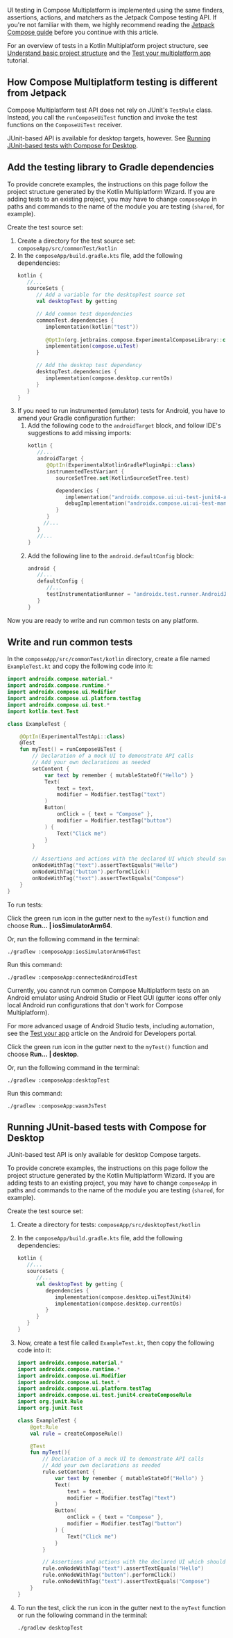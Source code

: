 [//]: # (title: Testing Compose UI)

UI testing in Compose Multiplatform is implemented using the same finders, assertions, actions, and matchers
as the Jetpack Compose testing API. If you're not familiar with them, we highly recommend reading the [Jetpack Compose guide](https://developer.android.com/jetpack/compose/testing)
before you continue with this article.

For an overview of tests in a Kotlin Multiplatform project structure, see [Understand basic project structure](https://kotlinlang.org/docs/multiplatform-discover-project.html#integration-with-tests)
and the [Test your multiplatform app](multiplatform-run-tests.md) tutorial.

## How Compose Multiplatform testing is different from Jetpack  

Compose Multiplatform test API does not rely on JUnit's `TestRule` class. Instead, you call the `runComposeUiTest` function and invoke
the test functions on the `ComposeUiTest` receiver.

JUnit-based API is available for desktop targets, however. See [Running JUnit-based tests with Compose for Desktop](#running-junit-based-tests-with-compose-for-desktop).

## Add the testing library to Gradle dependencies

To provide concrete examples, the instructions on this page follow the project structure generated by the
Kotlin Multiplatform Wizard. If you are adding tests to an existing project, you may have to change `composeApp` in paths
and commands to the name of the module you are testing (`shared`, for example).

Create the test source set:
1. Create a directory for the test source set: `composeApp/src/commonTest/kotlin`
2. In the `composeApp/build.gradle.kts` file, add the following dependencies:
   ```kotlin
   kotlin {
      //...
      sourceSets {
         // Add a variable for the desktopTest source set 
         val desktopTest by getting
   
         // Add common test dependencies
         commonTest.dependencies {
            implementation(kotlin("test"))
            
            @OptIn(org.jetbrains.compose.ExperimentalComposeLibrary::class)
            implementation(compose.uiTest)
         }
   
         // Add the desktop test dependency
         desktopTest.dependencies { 
            implementation(compose.desktop.currentOs)
         }
      }
   }
   ```
3. If you need to run instrumented (emulator) tests for Android, you have to amend your Gradle configuration further:
   1. Add the following code to the `androidTarget` block, and follow IDE's suggestions to add missing imports:
      ```kotlin
      kotlin { 
         //...
         androidTarget { 
            @OptIn(ExperimentalKotlinGradlePluginApi::class)
            instrumentedTestVariant { 
               sourceSetTree.set(KotlinSourceSetTree.test)
      
               dependencies {
                  implementation("androidx.compose.ui:ui-test-junit4-android:1.5.4")
                  debugImplementation("androidx.compose.ui:ui-test-manifest:1.5.4")
               }
            }
           //...
         }
         //... 
      }
      ```
   2. Add the following line to the `android.defaultConfig` block:
      ```kotlin
      android {
         //...
         defaultConfig {
            //...
            testInstrumentationRunner = "androidx.test.runner.AndroidJUnitRunner"
         }
      }
      ```

Now you are ready to write and run common tests on any platform.

## Write and run common tests

In the `composeApp/src/commonTest/kotlin` directory, create a file named `ExampleTest.kt` and copy the following code into it:

```kotlin
import androidx.compose.material.*
import androidx.compose.runtime.*
import androidx.compose.ui.Modifier
import androidx.compose.ui.platform.testTag
import androidx.compose.ui.test.*
import kotlin.test.Test

class ExampleTest {

    @OptIn(ExperimentalTestApi::class)
    @Test
    fun myTest() = runComposeUiTest {
        // Declaration of a mock UI to demonstrate API calls
        // Add your own declarations as needed
        setContent {
            var text by remember { mutableStateOf("Hello") }
            Text(
                text = text,
                modifier = Modifier.testTag("text")
            )
            Button(
                onClick = { text = "Compose" },
                modifier = Modifier.testTag("button")
            ) {
                Text("Click me")
            }
        }

        // Assertions and actions with the declared UI which should succeed for the test to pass
        onNodeWithTag("text").assertTextEquals("Hello")
        onNodeWithTag("button").performClick()
        onNodeWithTag("text").assertTextEquals("Compose")
    }
}
```

To run tests:

<tabs>
<tab title="iOS Simulator">

Click the green run icon in the gutter next to the `myTest()` function and choose **Run...&nbsp;|&nbsp;iosSimulatorArm64**.

Or, run the following command in the terminal:

```shell
./gradlew :composeApp:iosSimulatorArm64Test
```

</tab>
<tab title="Android Emulator">

Run this command:
```shell
./gradlew :composeApp:connectedAndroidTest
```

Currently, you cannot run common Compose Multiplatform tests on an Android emulator using Android Studio or Fleet GUI
(gutter icons offer only local Android run configurations that don't work for Compose Multiplatform).

For more advanced usage of Android Studio tests, including automation, see the [Test your app](https://developer.android.com/studio/test)
article on the Android for Developers portal.

</tab>
<tab title="Desktop">

Click the green run icon in the gutter next to the `myTest()` function and choose **Run...&nbsp;|&nbsp;desktop**.

Or, run the following command in the terminal:

```shell
./gradlew :composeApp:desktopTest
```

</tab>
<tab title="Wasm (headless browser)">

Run this command:

```shell
./gradlew :composeApp:wasmJsTest
```

</tab>
</tabs>



## Running JUnit-based tests with Compose for Desktop

JUnit-based test API is only available for desktop Compose targets.

To provide concrete examples, the instructions on this page follow the project structure generated by the
Kotlin Multiplatform Wizard. If you are adding tests to an existing project, you may have to change `composeApp` in paths
and commands to the name of the module you are testing (`shared`, for example).

Create the test source set:

1. Create a directory for tests: `composeApp/src/desktopTest/kotlin`
2. In the `composeApp/build.gradle.kts` file, add the following dependencies:
   ```kotlin
   kotlin {
      //...
      sourceSets {
         //...
         val desktopTest by getting {
            dependencies {
               implementation(compose.desktop.uiTestJUnit4)
               implementation(compose.desktop.currentOs)
            }
         }
      }
   }
   ```

3. Now, create a test file called `ExampleTest.kt`, then copy the following code into it:

    ```kotlin
    import androidx.compose.material.*
    import androidx.compose.runtime.*
    import androidx.compose.ui.Modifier
    import androidx.compose.ui.test.*
    import androidx.compose.ui.platform.testTag
    import androidx.compose.ui.test.junit4.createComposeRule
    import org.junit.Rule
    import org.junit.Test
    
    class ExampleTest {
        @get:Rule
        val rule = createComposeRule()
    
        @Test
        fun myTest(){
            // Declaration of a mock UI to demonstrate API calls
            // Add your own declarations as needed
            rule.setContent {
                var text by remember { mutableStateOf("Hello") }
                Text(
                    text = text,
                    modifier = Modifier.testTag("text")
                )
                Button(
                    onClick = { text = "Compose" },
                    modifier = Modifier.testTag("button")
                ) {
                    Text("Click me")
                }
            }
    
            // Assertions and actions with the declared UI which should succeed for the test to pass
            rule.onNodeWithTag("text").assertTextEquals("Hello")
            rule.onNodeWithTag("button").performClick()
            rule.onNodeWithTag("text").assertTextEquals("Compose")
        }
    }
    
    ```

4. To run the test, click the run icon in the gutter next to the `myTest` function
or run the following command in the terminal:
   ```shell
   ./gradlew desktopTest
   ```
